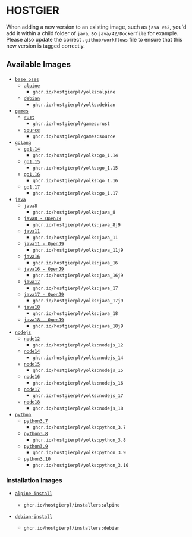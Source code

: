 # HOSTGIER

When adding a new version to an existing image, such as `java v42`, you'd add it within a child folder of `java`, so
`java/42/Dockerfile` for example. Please also update the correct `.github/workflows` file to ensure that this new version
is tagged correctly.

## Available Images

* [`base oses`](https://github.com/HostGierPL/yolks/tree/master/oses)
  * [`alpine`](https://github.com/HostGierPL/yolks/tree/master/oses/alpine)
    * `ghcr.io/hostgierpl/yolks:alpine`
  * [`debian`](https://github.com/HostGierPL/yolks/tree/master/oses/debian)
    * `ghcr.io/hostgierpl/yolks:debian`
* [`games`](https://github.com/HostGierPL/yolks/tree/master/games)
  * [`rust`](https://github.com/HostGierPL/yolks/tree/master/games/rust)
    * `ghcr.io/hostgierpl/games:rust`
  * [`source`](https://github.com/HostGierPL/yolks/tree/master/games/source)
    * `ghcr.io/hostgierpl/games:source`
* [`golang`](https://github.com/HostGierPL/yolks/tree/master/go)
  * [`go1.14`](https://github.com/HostGierPL/yolks/tree/master/go/1.14)
    * `ghcr.io/hostgierpl/yolks:go_1.14`
  * [`go1.15`](https://github.com/HostGierPL/yolks/tree/master/go/1.15)
    * `ghcr.io/hostgierpl/yolks:go_1.15`
  * [`go1.16`](https://github.com/HostGierPL/yolks/tree/master/go/1.16)
    * `ghcr.io/hostgierpl/yolks:go_1.16`
  * [`go1.17`](https://github.com/HostGierPL/yolks/tree/master/go/1.17)
    * `ghcr.io/hostgierpl/yolks:go_1.17`
* [`java`](https://github.com/HostGierPL/yolks/tree/master/java)
  * [`java8`](https://github.com/HostGierPL/yolks/tree/master/java/8)
    * `ghcr.io/hostgierpl/yolks:java_8`
  * [`java8 - OpenJ9`](https://github.com/HostGierPL/yolks/tree/master/java/8j9)
    * `ghcr.io/hostgierpl/yolks:java_8j9`
  * [`java11`](https://github.com/HostGierPL/yolks/tree/master/java/11)
    * `ghcr.io/hostgierpl/yolks:java_11`
  * [`java11 - OpenJ9`](https://github.com/HostGierPL/yolks/tree/master/java/11j9)
    * `ghcr.io/hostgierpl/yolks:java_11j9`
  * [`java16`](https://github.com/HostGierPL/yolks/tree/master/java/16)
    * `ghcr.io/hostgierpl/yolks:java_16`
  * [`java16 - OpenJ9`](https://github.com/HostGierPL/yolks/tree/master/java/16j9)
    * `ghcr.io/hostgierpl/yolks:java_16j9`
  * [`java17`](https://github.com/HostGierPL/yolks/tree/master/java/17)
    * `ghcr.io/hostgierpl/yolks:java_17`
  * [`java17 - OpenJ9`](https://github.com/HostGierPL/yolks/tree/master/java/17j9)
    * `ghcr.io/hostgierpl/yolks:java_17j9`
  * [`java18`](https://github.com/HostGierPL/yolks/tree/master/java/18)
    * `ghcr.io/hostgierpl/yolks:java_18`
  * [`java18 - OpenJ9`](https://github.com/HostGierPL/yolks/tree/master/java/18j9)
    * `ghcr.io/hostgierpl/yolks:java_18j9`
* [`nodejs`](https://github.com/HostGierPL/yolks/tree/master/nodejs)
  * [`node12`](https://github.com/HostGierPL/yolks/tree/master/nodejs/12)
    * `ghcr.io/hostgierpl/yolks:nodejs_12`
  * [`node14`](https://github.com/HostGierPL/yolks/tree/master/nodejs/14)
    * `ghcr.io/hostgierpl/yolks:nodejs_14`
  * [`node15`](https://github.com/HostGierPL/yolks/tree/master/nodejs/15)
    * `ghcr.io/hostgierpl/yolks:nodejs_15`
  * [`node16`](https://github.com/HostGierPL/yolks/tree/master/nodejs/16)
    * `ghcr.io/hostgierpl/yolks:nodejs_16`
  * [`node17`](https://github.com/HostGierPL/yolks/tree/master/nodejs/17)
    * `ghcr.io/hostgierpl/yolks:nodejs_17`
  * [`node18`](https://github.com/HostGierPL/yolks/tree/master/nodejs/18)
    * `ghcr.io/hostgierpl/yolks:nodejs_18`
* [`python`](https://github.com/HostGierPL/yolks/tree/master/python)
  * [`python3.7`](https://github.com/HostGierPL/yolks/tree/master/python/3.7)
    * `ghcr.io/hostgierpl/yolks:python_3.7`
  * [`python3.8`](https://github.com/HostGierPL/yolks/tree/master/python/3.8)
    * `ghcr.io/hostgierpl/yolks:python_3.8`
  * [`python3.9`](https://github.com/HostGierPL/yolks/tree/master/python/3.9)
    * `ghcr.io/hostgierpl/yolks:python_3.9`
  * [`python3.10`](https://github.com/HostGierPL/yolks/tree/master/python/3.10)
    * `ghcr.io/hostgierpl/yolks:python_3.10`

### Installation Images

* [`alpine-install`](https://github.com/HostGierPL/yolks/tree/master/installers/alpine)
  * `ghcr.io/hostgierpl/installers:alpine`

* [`debian-install`](https://github.com/HostGierPL/yolks/tree/master/installers/debian)
  * `ghcr.io/hostgierpl/installers:debian`
